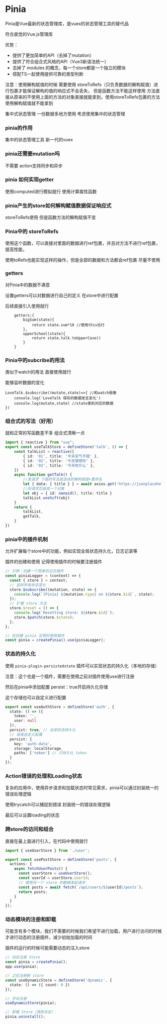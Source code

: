 # Pinia

Pinia是Vue最新的状态管理库，是vuex的状态管理工具的替代品

符合直觉的Vue.js管理库

优势：

- 提供了更加简单的API（去掉了mutation）
- 提供了符合组合式风格的API（Vue3新语法统一）
- 去掉了 modules 的概念，每一个store都是一个独立的模块
- 搭配TS一起使用提供可靠的类型判断



注意：使用解构赋值的时候 需要使用 storeToRefs（只负责数据的解构赋值）进行包裹才能保证解构的值的响应式不会丢失，
但是函数方法不能这样使用 方法直接从原来的不使用上面的方法的对象直接就能拿到，使用storeToRefs包裹的方法使用解构赋值就不能拿到

集中式状态管理
一份数据多地方使用 
考虑使用集中的状态管理

### pinia的作用

集中的状态管理工具 新一代的vuex

### pinia还需要mutation吗

不需要 action支持同步和异步

### pinia 如何实现getter

使用computed进行模拟就行 使用计算属性函数

### pinia产生的store如何解构赋值数据保证响应式

storeToRefs使用 
但是函数方法的解构赋值不变



### Pinia中的 storeToRefs

使用这个函数，可以直接对里面的数据进行ref包裹，并且对方法不进行ref包裹，提高性能，

使用toRefs也能实现这样的操作，但是全部的数据和方法都会ref包裹 尽量不使用



### getters

对Pinia中的数据不满意

设置getters可以对数据进行自己的定义 在store中进行配置

后续直接引入使用就行

```
    getters:{
        bigSum(state){
            return state.sum*10 //使用this也行
        },
        upperSchool(state){
            return state.talk.toUpperCase()
        }
    }
```



### Pinia中的subcribe的用法

类似于watch的用法 直接使用就行

能够监听数据的变化

```
LoveTalk.$subscribe((mutate,state)=>{ //和watch很像
    console.log('LoveTalk 保存的数据发生变化')
    console.log(mutate,state) //state拿到对应的数据
})
```

### 组合式的写法（好用）

就和正常的写函数差不多 组合式清晰一点

```ts
import { reactive } from "vue";
export const useTalkStore = defineStore('talk', () => {
    const talkList = reactive([
        { id: '01', title: '今天天气不错' },
        { id: '02', title: '今天很想你' },
        { id: '03', title: '今天吃什么' },
    ])
    async function getTalk() {
        //发请求 下面的写法是连续的解构赋值+重命名
        let { data: { title } } = await axios.get('https://jsonplaceholder.typicode.com/posts/1')
        //将请求包装成一个对象
        let obj = { id: nanoid(), title: title }
        talkList.unshift(obj)
    }
    return {
        talkList,
        getTalk,
    }
})
```

### pinia中的插件机制

允许扩展每个store中的功能，例如实现全局状态持久化，日志记录等

插件的创建和使用 记得使用插件的时候要注册插件

```ts
// 示例：创建一个简单的日志插件
const piniaLogger = (context) => {
  const { store } = context;
  // 监听所有状态变化
  store.$subscribe((mutation, state) => {
    console.log(`[Pinia] ${mutation.type} on ${store.$id}`, state);
  });
  // 扩展 store 方法
  store.$reset = () => {
    console.log(`Resetting store: ${store.$id}`);
    store.$patch(store.$state);
  };
};

// 在创建 pinia 实例时使用插件
const pinia = createPinia().use(piniaLogger);
```

### 状态的持久化

使用 `pinia-plugin-persistedstate` 插件可以实现状态的持久化（本地的存储）

注意：这个也是一个插件，需要在使用之前对插件使用use进行注册

然后在pinia中添加配置 persist：true开启持久化存储

这个存储也可以自定义进行配置

```ts
export const useAuthStore = defineStore('auth', {
  state: () => ({
    token: '',
    user: null
  }),
  persist: true, // 全部状态持久化
  // 或者自定义配置
  persist: {
    key: 'auth-data',
    storage: localStorage,
    paths: ['token'] // 只持久化 token
  }
});
```



### Action错误的处理和Loading状态

复杂的应用中，使用异步请求和加载状态时常见需求，pinia可以通过封装统一的错误处理逻辑

使用trycatch可以捕捉到错误 封装统一的错误处理逻辑

最后可以设置loading的状态



### 跨store的访问和组合

直接在最上面进行引入，在代码中使用就行

```ts
import { useUserStore } from './user';

export const usePostStore = defineStore('posts', {
  actions: {
    async fetchUserPosts() {
      const userStore = useUserStore();
      const userId = userStore.userId;
      // 使用另一个 store 的数据发起请求
      const posts = await fetch(`/api/users/${userId}/posts`);
      return posts;
    }
  }
});
```



### 动态模块的注册和卸载

可能含有多个模块，我们不需要的时候我们希望不进行加载，用户进行访问的时候才进行动态的注册插件，减少初始加载的时间

插件的运行的时候可能需要动态的注入store

```ts
// 动态注册 Store
const pinia = createPinia();
app.use(pinia);

// 之后注册新 store
const useDynamicStore = defineStore('dynamic', {
  state: () => ({ count: 0 })
});

// 手动注册
useDynamicStore(pinia);

// 卸载 Store（清除状态）
pinia.uninstall();
```

